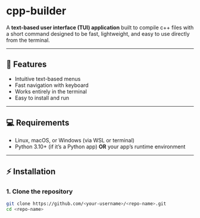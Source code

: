 # cpp-builder

A **text-based user interface (TUI) application** built to compile c++ files with a short command
designed to be fast, lightweight, and easy to use directly from the terminal.

---

## 📝 Features

- Intuitive text-based menus
- Fast navigation with keyboard
- Works entirely in the terminal
- Easy to install and run

---

## 💻 Requirements

- Linux, macOS, or Windows (via WSL or terminal)
- Python 3.10+ (if it’s a Python app) **OR** your app’s runtime environment

---

## ⚡ Installation

### 1. Clone the repository

```bash
git clone https://github.com/<your-username>/<repo-name>.git
cd <repo-name>
